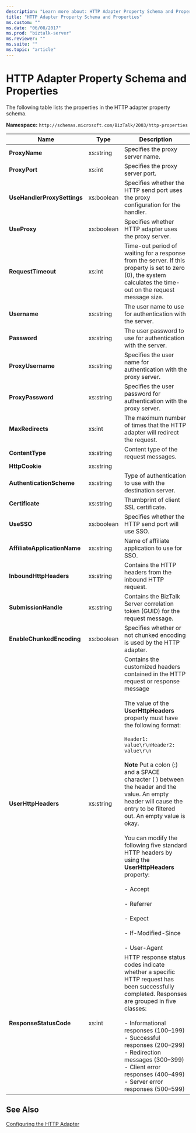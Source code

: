 ```yaml
---
description: "Learn more about: HTTP Adapter Property Schema and Properties"
title: "HTTP Adapter Property Schema and Properties"
ms.custom: ""
ms.date: "06/08/2017"
ms.prod: "biztalk-server"
ms.reviewer: ""
ms.suite: ""
ms.topic: "article"
---
```

# HTTP Adapter Property Schema and Properties
The following table lists the properties in the HTTP adapter property schema.  
  
 **Namespace:** `http://schemas.microsoft.com/BizTalk/2003/http-properties`  
  
|Name|Type|Description|  
|----------|----------|-----------------|  
|**ProxyName**|xs:string|Specifies the proxy server name.|  
|**ProxyPort**|xs:int|Specifies the proxy server port.|  
|**UseHandlerProxySettings**|xs:boolean|Specifies whether the HTTP send port uses the proxy configuration for the handler.|  
|**UseProxy**|xs:boolean|Specifies whether HTTP adapter uses the proxy server.| 
|**RequestTimeout**|xs:int|Time-out period of waiting for a response from the server. If this property is set to zero (0), the system calculates the time-out on the request message size.|  
|**Username**|xs:string|The user name to use for authentication with the server.|  
|**Password**|xs:string|The user password to use for authentication with the server.|  
|**ProxyUsername**|xs:string|Specifies the user name for authentication with the proxy server.|  
|**ProxyPassword**|xs:string|Specifies the user password for authentication with the proxy server.|  
|**MaxRedirects**|xs:int|The maximum number of times that the HTTP adapter will redirect the request.|  
|**ContentType**|xs:string|Content type of the request messages.|  
|**HttpCookie**|xs:string||  
|**AuthenticationScheme**|xs:string|Type of authentication to use with the destination server.|  
|**Certificate**|xs:string|Thumbprint of client SSL certificate.|  
|**UseSSO**|xs:boolean|Specifies whether the HTTP send port will use SSO.|  
|**AffiliateApplicationName**|xs:string|Name of affiliate application to use for SSO.|  
|**InboundHttpHeaders**|xs:string|Contains the HTTP headers from the inbound HTTP request.|  
|**SubmissionHandle**|xs:string|Contains the BizTalk Server correlation token (GUID) for the request message.|  
|**EnableChunkedEncoding**|xs:boolean|Specifies whether or not chunked encoding is used by the HTTP adapter.|  
|**UserHttpHeaders**|xs:string|Contains the customized headers contained in the HTTP request or response message<br /><br /> The value of the **UserHttpHeaders** property must have the following format:<br /><br /> `Header1: value\r\nHeader2: value\r\n`<br /><br /> **Note** Put a colon (:) and a SPACE character ( ) between the header and the value. An empty header will cause the entry to be filtered out. An empty value is okay.<br /><br /> You can modify the following five standard HTTP headers by using the **UserHttpHeaders** property:<br /><br /> - Accept<br /><br /> - Referrer<br /><br /> - Expect<br /><br /> - If-Modified-Since<br /><br /> - User-Agent|  
|**ResponseStatusCode**|xs:int|HTTP response status codes indicate whether a specific HTTP request has been successfully completed. Responses are grouped in five classes: <br/><br/>- Informational responses (100–199)<br/>- Successful responses (200–299)<br/>- Redirection messages (300–399)<br/>- Client error responses (400–499)<br/>- Server error responses (500–599) |

## See Also  
 [Configuring the HTTP Adapter](../core/configuring-the-http-adapter.md)
